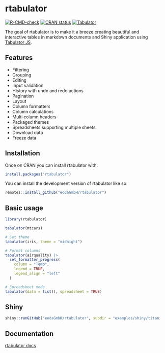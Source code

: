
<!-- README.md is generated from README.Rmd. Please edit that file -->

# rtabulator

<!-- badges: start -->

[![R-CMD-check](https://github.com/eodaGmbH/rtabulator/actions/workflows/R-CMD-check.yaml/badge.svg)](https://github.com/eodaGmbH/rtabulator/actions/workflows/R-CMD-check.yaml)
[![CRAN
status](https://www.r-pkg.org/badges/version/rtabulator)](https://CRAN.R-project.org/package=rtabulator)
[![Tabulator](https://img.shields.io/badge/Tabulator-v6.2.5-blue.svg)](https://github.com/olifolkerd/tabulator/releases/tag/6.2.5)
<!-- badges: end -->

The goal of rtabulator is to make it a breeze creating beautiful and
interactive tables in markdown documents and Shiny application using
[Tabulator JS](https://tabulator.info/).

## Features

- Filtering
- Grouping
- Editing
- Input validation
- History with undo and redo actions
- Pagination
- Layout
- Column formatters
- Column calculations
- Multi column headers
- Packaged themes
- Spreadsheets supporting multiple sheets
- Download data
- Freeze data

## Installation

Once on CRAN you can install rtabulator with:

``` r
install.packages("rtabulator")
```

You can install the development version of rtabulator like so:

``` r
remotes::install_github("eodaGmbH/rtabulator")
```

## Basic usage

``` r
library(rtabulator)

tabulator(mtcars)

# Set theme
tabulator(iris, theme = "midnight")

# Format columns
tabulator(airquality) |>
  set_formatter_progress(
    column = "Temp",
    legend = TRUE,
    legend_align = "left"
  )

# Spreadsheet mode
tabulator(data = list(), spreadsheet = TRUE)
```

## Shiny

``` r
shiny::runGitHub("eodaGmbH/rtabulator", subdir = "examples/shiny/titanic")
```

## Documentation

[rtabulator docs](https://eodagmbh.github.io/rtabulator/)
